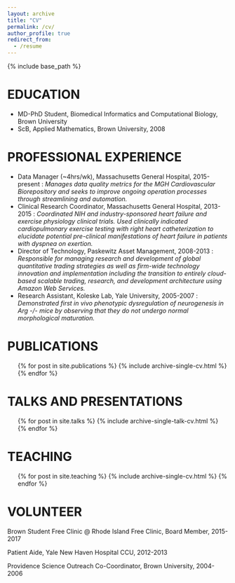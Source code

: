 ```yaml
---
layout: archive
title: "CV"
permalink: /cv/
author_profile: true
redirect_from:
  - /resume
---
```


{% include base_path %}

EDUCATION
======
* MD-PhD Student, Biomedical Informatics and Computational Biology, Brown University
* ScB, Applied Mathematics, Brown University, 2008

PROFESSIONAL EXPERIENCE
======
  * Data Manager (~4hrs/wk), Massachusetts General Hospital, 2015-present
    :   *Manages data quality metrics for the MGH Cardiovascular Biorepository and seeks to improve ongoing operation processes through streamlining and automation.*
  * Clinical Research Coordinator, Massachusetts General Hospital, 2013-2015
    :   *Coordinated NIH and industry-sponsored heart failure and exercise physiology clinical trials. Used clinically indicated cardiopulmonary exercise testing with right heart catheterization to elucidate potential pre-clinical manifestations of heart failure in patients with dyspnea on exertion.*
  * Director of Technology, Paskewitz Asset Management, 2008-2013
    :   *Responsible for managing research and development of global quantitative trading strategies as well as firm-wide technology innovation and implementation including the transition to entirely cloud-based scalable trading, research, and development architecture using Amazon Web Services.*
  * Research Assistant, Koleske Lab, Yale University, 2005-2007 
    :   *Demonstrated first in vivo phenotypic dysregulation of neurogenesis in Arg -/- mice by observing that they do not undergo normal morphological maturation.*

PUBLICATIONS
======
  <ul>{% for post in site.publications %}
    {% include archive-single-cv.html %}
  {% endfor %}</ul>
  
TALKS AND PRESENTATIONS
======
  <ul>{% for post in site.talks %}
    {% include archive-single-talk-cv.html %}
  {% endfor %}</ul>
  
TEACHING
======
  <ul>{% for post in site.teaching %}
    {% include archive-single-cv.html %}
  {% endfor %}</ul>
  
VOLUNTEER
======
Brown Student Free Clinic @ Rhode Island Free Clinic, Board Member, 2015-2017

Patient Aide, Yale New Haven Hospital CCU, 2012-2013

Providence Science Outreach Co-Coordinator, Brown University, 2004-2006
